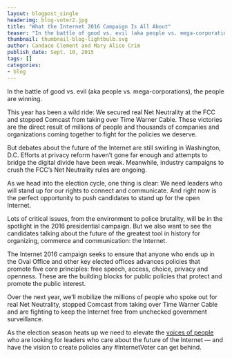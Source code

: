 ```yaml
---
layout: blogpost_single
headerimg: blog-voter2.jpg
title: "What the Internet 2016 Campaign Is All About"
teaser: "In the battle of good vs. evil (aka people vs. mega-corporations), the people are winning."
thumbnail: thumbnail-blog-lightbulb.svg
author: Candace Clement and Mary Alice Crim
publish_date: Sept. 10, 2015
tags: []
categories:
- blog
---
```


In the battle of good vs. evil (aka people vs. mega-corporations), the people are winning. 

This year has been a wild ride: We secured real Net Neutrality at the FCC and stopped Comcast from taking over Time Warner Cable. These victories are the direct result of millions of people and thousands of companies and organizations coming together to fight for the policies we deserve. 

But debates about the future of the Internet are still swirling in Washington, D.C. Efforts at privacy reform haven’t gone far enough and attempts to bridge the digital divide have been weak. Meanwhile, industry campaigns to crush the FCC’s Net Neutrality rules are ongoing. 

As we head into the election cycle, one thing is clear: We need leaders who will stand up for our rights to connect and communicate. And right now is the perfect opportunity to push candidates to stand up for the open Internet.

Lots of critical issues, from the environment to police brutality, will be in the spotlight in the 2016 presidential campaign. But we also want to see the candidates talking about the future of the greatest tool in history for organizing, commerce and communication: the Internet. 

The Internet 2016 campaign seeks to ensure that anyone who ends up in the Oval Office and other key elected offices advances policies that promote five core principles: free speech, access, choice, privacy and openness. These are the building blocks for public policies that protect and promote the public interest.

Over the next year, we’ll mobilize the millions of people who spoke out for real Net Neutrality, stopped Comcast from taking over Time Warner Cable and are fighting to keep the Internet free from unchecked government surveillance.

As the election season heats up we need to elevate the [voices of people](http://internet2016.net/blog/internet-2016-all-about/) who are looking for leaders who care about the future of the Internet — and have the vision to create policies any #InternetVoter can get behind. 
